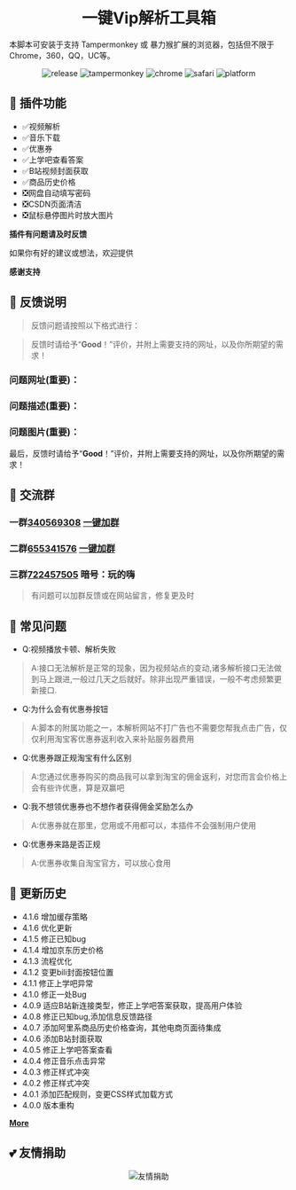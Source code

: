 <h1 align="center">一键Vip解析工具箱</h1> 

本脚本可安装于支持 Tampermonkey 或 暴力猴扩展的浏览器，包括但不限于Chrome，360，QQ，UC等。

<p align="center"> 
    <img src="https://img.shields.io/github/v/release/maxzhang666/OneKeyVip?style=flat" alt="release">
    <img src="https://img.shields.io/badge/tamperMonkey-v4.8-brightgreen.svg" alt="tampermonkey">
    <img src="https://img.shields.io/badge/chrome%20x64-v76.0-brightgreen.svg" alt="chrome">
    <img src="https://img.shields.io/badge/safari%20-v12.0-brightgreen.svg" alt="safari">
    <img src="https://img.shields.io/badge/platform-Windows%20%7C%20Mac%20%7C%20Android-blue.svg" alt="platform">
</p>

## 🔧 插件功能

* ✅视频解析
* ✅音乐下载
* ✅优惠券
* ✅上学吧查看答案
* ✅B站视频封面获取
* ✅商品历史价格
* ❎网盘自动填写密码
* ❎CSDN页面清洁
* ❎鼠标悬停图片时放大图片


**插件有问题请及时反馈**

如果你有好的建议或想法，欢迎提供

**感谢支持**

## 📜 反馈说明

> 反馈问题请按照以下格式进行：

> 反馈时请给予“**Good**！”评价，并附上需要支持的网址，以及你所期望的需求！

### 问题网址(**重要**)：
### 问题描述(**重要**)：
### 问题图片(**重要**)：

 最后，反馈时请给予“**Good**！”评价，并附上需要支持的网址，以及你所期望的需求！

## 💩 交流群
### 一群[**340569308**](http://shang.qq.com/wpa/qunwpa?idkey=7fc3fef0db96421305e65c41cc081ffeca507fdc23cab93d731277be829985ec) [**一键加群**](http://shang.qq.com/wpa/qunwpa?idkey=7fc3fef0db96421305e65c41cc081ffeca507fdc23cab93d731277be829985ec)

### 二群[**655341576**](https://shang.qq.com/wpa/qunwpa?idkey=dd0275fbf9149b71e4f2f4e44902b552c846e9a2234f68eaca35a442510f061b) [**一键加群**](https://shang.qq.com/wpa/qunwpa?idkey=dd0275fbf9149b71e4f2f4e44902b552c846e9a2234f68eaca35a442510f061b)

### 三群[**722457505**](//shang.qq.com/wpa/qunwpa?idkey=a12d43edc065daad3043ca272a0eb9332ecd878f2921683c51e9d4e02554c80f) 暗号：玩的嗨

> 有问题可以加群反馈或在网站留言，修复更及时

## 📖 常见问题

* Q:视频播放卡顿、解析失败

> A:接口无法解析是正常的现象，因为视频站点的变动,诸多解析接口无法做到马上跟进,一般过几天之后就好。除非出现严重错误，一般不考虑频繁更新接口.

* Q:为什么会有优惠券按钮

> A:脚本的附属功能之一，本解析网站不打广告也不需要您帮我点击广告，仅仅利用淘宝客优惠券返利收入来补贴服务器费用

* Q:优惠券跟正规淘宝有什么区别

> A:您通过优惠券购买的商品我可以拿到淘宝的佣金返利，对您而言会价格上会有些许优惠，算是双赢吧

* Q:我不想领优惠券也不想作者获得佣金奖励怎么办

> A:优惠券就在那里，您用或不用都可以，本插件不会强制用户使用

* Q:优惠券来路是否正规

> A:优惠券收集自淘宝官方，可以放心食用

## 🔔 更新历史

* 4.1.6 增加缓存策略
* 4.1.6 优化更新
* 4.1.5 修正已知bug
* 4.1.4 增加京东历史价格
* 4.1.3 流程优化
* 4.1.2 变更bili封面按钮位置
* 4.1.1 修正上学吧异常
* 4.1.0 修正一处Bug
* 4.0.9 适应B站新连接类型，修正上学吧答案获取，提高用户体验
* 4.0.8 修正已知bug,添加信息反馈路径
* 4.0.7 添加阿里系商品历史价格查询，其他电商页面待集成
* 4.0.6 添加B站封面获取
* 4.0.5 修正上学吧答案查看
* 4.0.4 修正音乐点击异常
* 4.0.3 修正样式冲突
* 4.0.2 修正样式冲突
* 4.0.1 添加匹配规则，变更CSS样式加载方式
* 4.0.0 版本重构

[**More**](https://github.com/maxzhang666/OneKeyVip/blob/master/CHANGELOG)

## 💕 友情捐助

<p align="center">
<img src="https://i.loli.net/2019/05/14/5cda672add6f594934.jpg" alt="友情捐助">
</p>

